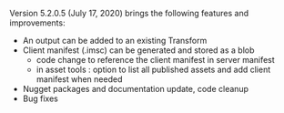 Version 5.2.0.5 (July 17, 2020) brings the following features and improvements:

* An output can be added to an existing Transform
* Client manifest (.imsc) can be generated and stored as a blob
  * code change to reference the client manifest in server manifest
  * in asset tools : option to list all published assets and add client manifest when needed
* Nugget packages and documentation update, code cleanup
* Bug fixes
